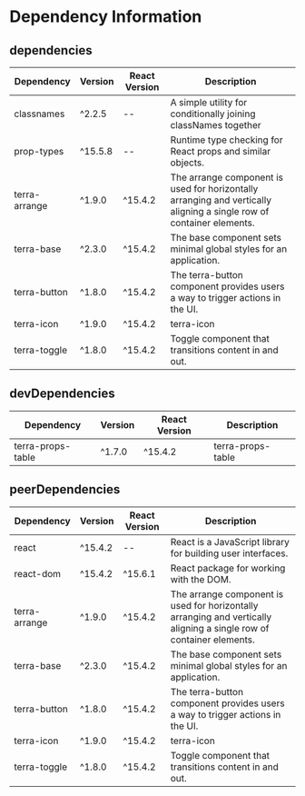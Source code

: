 # Dependency Information

## dependencies
| Dependency | Version | React Version | Description |
|-|-|-|-|
| classnames | ^2.2.5 | -- | A simple utility for conditionally joining classNames together |
| prop-types | ^15.5.8 | -- | Runtime type checking for React props and similar objects. |
| terra-arrange | ^1.9.0 | ^15.4.2 | The arrange component is used for horizontally arranging and vertically aligning a single row of container elements. |
| terra-base | ^2.3.0 | ^15.4.2 | The base component sets minimal global styles for an application. |
| terra-button | ^1.8.0 | ^15.4.2 | The terra-button component provides users a way to trigger actions in the UI. |
| terra-icon | ^1.9.0 | ^15.4.2 | terra-icon |
| terra-toggle | ^1.8.0 | ^15.4.2 | Toggle component that transitions content in and out. |

## devDependencies
| Dependency | Version | React Version | Description |
|-|-|-|-|
| terra-props-table | ^1.7.0 | ^15.4.2 | terra-props-table |

## peerDependencies
| Dependency | Version | React Version | Description |
|-|-|-|-|
| react | ^15.4.2 | -- | React is a JavaScript library for building user interfaces. |
| react-dom | ^15.4.2 | ^15.6.1 | React package for working with the DOM. |
| terra-arrange | ^1.9.0 | ^15.4.2 | The arrange component is used for horizontally arranging and vertically aligning a single row of container elements. |
| terra-base | ^2.3.0 | ^15.4.2 | The base component sets minimal global styles for an application. |
| terra-button | ^1.8.0 | ^15.4.2 | The terra-button component provides users a way to trigger actions in the UI. |
| terra-icon | ^1.9.0 | ^15.4.2 | terra-icon |
| terra-toggle | ^1.8.0 | ^15.4.2 | Toggle component that transitions content in and out. |
